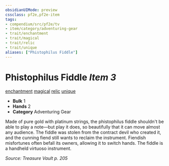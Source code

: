 ```yaml
---
obsidianUIMode: preview
cssclass: pf2e,pf2e-item
tags:
- compendium/src/pf2e/tv
- item/category/adventuring-gear
- trait/enchantment
- trait/magical
- trait/relic
- trait/unique
aliases: ["Phistophilus Fiddle"]
---
```

# Phistophilus Fiddle *Item 3*  
[enchantment](rules/traits/enchantment.md "Enchantment School Trait")  [magical](rules/traits/magical.md "Magical Item Trait")  [relic](rules/traits/relic-tv.md "Relic Item Trait")  [unique](rules/traits/unique.md "Unique Rarity Trait")  

- **Bulk** 1
- **Hands** 2
- **Category** Adventuring Gear

Made of pure gold with platinum strings, the phistophilus fiddle shouldn't be able to play a note—but play it does, so beautifully that it can move almost any audience. The fiddle was stolen from the contract devil who created it, and the cunning fiend still wants to reclaim the instrument. Fiendish misfortunes often befall its owners, allowing it to switch hands. The fiddle is a handheld virtuoso instrument.

*Source: Treasure Vault p. 205*